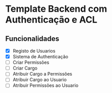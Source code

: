 
# Template Backend com Authenticação e ACL

## Funcionalidades

- [x]  Registo de Usuarios
- [x]  Sistema de Authenticação
- [ ]  Criar Permissões
- [ ]  Criar Cargo
- [ ]  Atribuir Cargo a Permissões
- [ ]  Atribuir Cargo ao Usuario
- [ ]  Atribuir Permissões ao Usuario

